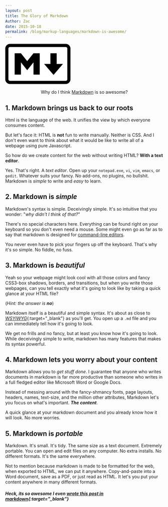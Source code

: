 ```yaml
---
layout: post
title: The Glory of Markdown
Author: Zac
date: 2015-10-18
permalink: /blog/markup-languages/markdown-is-awesome/
---
```


![Markdown Logo](/assets/images/awesome-markdown/markdown-logo.png)

 <div style="text-align:center;">Why do I think <a href="http://daringfireball.net/projects/markdown" target="_blank">Markdown</a> is so awesome?</div>

## 1. Markdown brings us back to our roots

Html is the language of the web. It unifies the view by which everyone consumes content. 

But let's face it: HTML is **not** fun to write manually. Neither is CSS. And I don't even want to think about what it would be like to write all of a webpage using pure Javascript. 

So how do we create content for the web without writing HTML? **With a text editor**.

Yes. That's right. A _text editor_. Open up your `notepad.exe`, `vi`, `vim`, `emacs`, or `gedit`. Whatever suits your fancy. No add-ons, no plugins, no bullshit. Markdown is _simple_ to write and _easy_ to learn.

## 2. Markdown is _simple_

Markdown's syntax is simple. Deceivingly simple. It's so intuitive that you wonder: "_why didn't I think of that?_"

There's no special characters here. Everything can be found right on your keyboard so you don't even need a mouse. Some might even go as far as to say that markdown is designed for [command-line editors](https://en.wikipedia.org/wiki/List_of_text_editors).

You never even have to pick your fingers up off the keyboard. That's why it's so simple. No fiddle, no fuss.


## 3. Markdown is _beautiful_

Yeah so your webpage might look cool with all those colors and fancy CSS3-box shadows, borders, and transitions, but when you write those webpages, can you tell exactly what it's going to look like by taking a quick glance at your HTML file?

(_Hint: the answer is **no**_)

Markdown itself is a beautiful and simple syntax. It's about as close to [_WSYIWYG_](https://en.wikipedia.org/wiki/WYSIWYG){:target="_blank"} as you'll get. You open up a `.md` file and you can immediately tell how it's going to look.

We get no frills and no fancy, but at least you know how it's going to look. While deceivingly simple to write, markdown has many features that makes its syntax powerful.

## 4. Markdown lets you worry about your content

Markdown allows you to _get stuff done_. I guarantee that anyone who writes documents in markdown is far more productive than someone who writes in a full fledged editor like Microsoft Word or Google Docs.

Instead of messing around with the fancy-shmancy fonts, page layouts, headers, names, text-size, and the million other attributes, Markdown let's you focus on what's important. _**The content**_.

A quick glance at your markdown document and you already know how it will look. No more worries.

## 5. Markdown is _portable_

Markdown. It's small. It's tidy. The same size as a text document. Extremely portable. You can open and edit files on any computer. No extra installs. No different formats. It's the same everywhere.

Not to mention because markdown is made to be formatted for the web, when exported to HTML, we can put it anywhere. Copy-and-paste into a Word document, save as a PDF, or just read as HTML. It let's you put your content anywhere in many different formats.


##### Heck, its so awesome I even [_wrote this post in markdown_](https://raw.githubusercontent.com/ZacBlanco/zacblanco.github.io/master/_posts/2015-10-18-the-glory-of-markdown){:target="_blank"}










